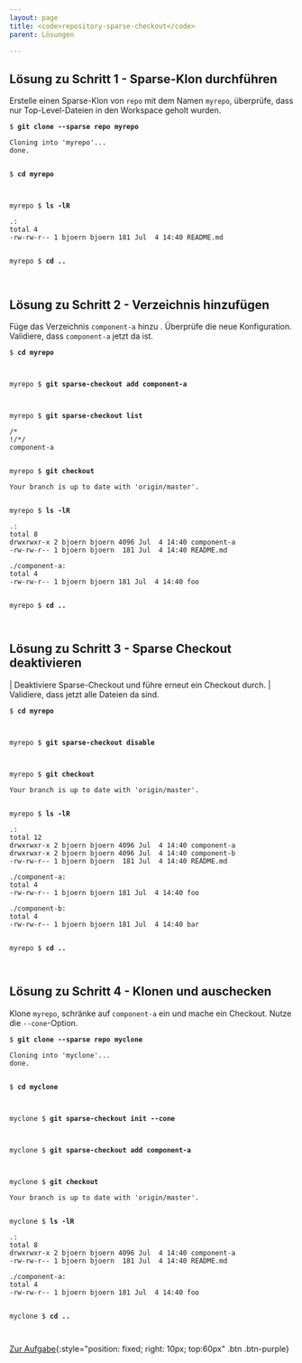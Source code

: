 ```yaml
---
layout: page
title: <code>repository-sparse-checkout</code>
parent: Lösungen

---
```

## Lösung zu Schritt 1 - Sparse-Klon durchführen

Erstelle einen Sparse-Klon von `repo` mit dem Namen `myrepo`,
überprüfe, dass nur Top-Level-Dateien in den Workspace geholt wurden.


<pre><code>$ <b>git clone --sparse repo myrepo</b><br><br>Cloning into 'myrepo'...<br>done.<br><br></code></pre>



<pre><code>$ <b>cd myrepo</b><br><br><br></code></pre>



<pre><code>myrepo $ <b>ls -lR</b><br><br>.:<br>total 4<br>-rw-rw-r-- 1 bjoern bjoern 181 Jul  4 14:40 README.md<br><br></code></pre>



<pre><code>myrepo $ <b>cd ..</b><br><br><br></code></pre>


## Lösung zu Schritt 2 - Verzeichnis hinzufügen

Füge das Verzeichnis `component-a` hinzu .
Überprüfe die neue Konfiguration.
Validiere, dass `component-a` jetzt da ist.


<pre><code>$ <b>cd myrepo</b><br><br><br></code></pre>



<pre><code>myrepo $ <b>git sparse-checkout add component-a</b><br><br><br></code></pre>



<pre><code>myrepo $ <b>git sparse-checkout list</b><br><br>/*<br>!/*/<br>component-a<br><br></code></pre>



<pre><code>myrepo $ <b>git checkout</b><br><br>Your branch is up to date with 'origin/master'.<br><br></code></pre>



<pre><code>myrepo $ <b>ls -lR</b><br><br>.:<br>total 8<br>drwxrwxr-x 2 bjoern bjoern 4096 Jul  4 14:40 component-a<br>-rw-rw-r-- 1 bjoern bjoern  181 Jul  4 14:40 README.md<br><br>./component-a:<br>total 4<br>-rw-rw-r-- 1 bjoern bjoern 181 Jul  4 14:40 foo<br><br></code></pre>



<pre><code>myrepo $ <b>cd ..</b><br><br><br></code></pre>


## Lösung zu Schritt 3 - Sparse Checkout deaktivieren

| Deaktiviere Sparse-Checkout und führe erneut ein Checkout durch.
| Validiere, dass jetzt alle Dateien da sind.


<pre><code>$ <b>cd myrepo</b><br><br><br></code></pre>



<pre><code>myrepo $ <b>git sparse-checkout disable</b><br><br><br></code></pre>



<pre><code>myrepo $ <b>git checkout</b><br><br>Your branch is up to date with 'origin/master'.<br><br></code></pre>



<pre><code>myrepo $ <b>ls -lR</b><br><br>.:<br>total 12<br>drwxrwxr-x 2 bjoern bjoern 4096 Jul  4 14:40 component-a<br>drwxrwxr-x 2 bjoern bjoern 4096 Jul  4 14:40 component-b<br>-rw-rw-r-- 1 bjoern bjoern  181 Jul  4 14:40 README.md<br><br>./component-a:<br>total 4<br>-rw-rw-r-- 1 bjoern bjoern 181 Jul  4 14:40 foo<br><br>./component-b:<br>total 4<br>-rw-rw-r-- 1 bjoern bjoern 181 Jul  4 14:40 bar<br><br></code></pre>



<pre><code>myrepo $ <b>cd ..</b><br><br><br></code></pre>


## Lösung zu Schritt 4 - Klonen und auschecken

Klone `myrepo`, schränke auf `component-a` ein
und mache ein Checkout. Nutze die `--cone`-Option.


<pre><code>$ <b>git clone --sparse repo myclone</b><br><br>Cloning into 'myclone'...<br>done.<br><br></code></pre>



<pre><code>$ <b>cd myclone</b><br><br><br></code></pre>



<pre><code>myclone $ <b>git sparse-checkout init --cone</b><br><br><br></code></pre>



<pre><code>myclone $ <b>git sparse-checkout add component-a</b><br><br><br></code></pre>



<pre><code>myclone $ <b>git checkout</b><br><br>Your branch is up to date with 'origin/master'.<br><br></code></pre>



<pre><code>myclone $ <b>ls -lR</b><br><br>.:<br>total 8<br>drwxrwxr-x 2 bjoern bjoern 4096 Jul  4 14:40 component-a<br>-rw-rw-r-- 1 bjoern bjoern  181 Jul  4 14:40 README.md<br><br>./component-a:<br>total 4<br>-rw-rw-r-- 1 bjoern bjoern 181 Jul  4 14:40 foo<br><br></code></pre>



<pre><code>myclone $ <b>cd ..</b><br><br><br></code></pre>


[Zur Aufgabe](aufgabe-repository-sparse-checkout.md){:style="position: fixed; right: 10px; top:60px" .btn .btn-purple}

